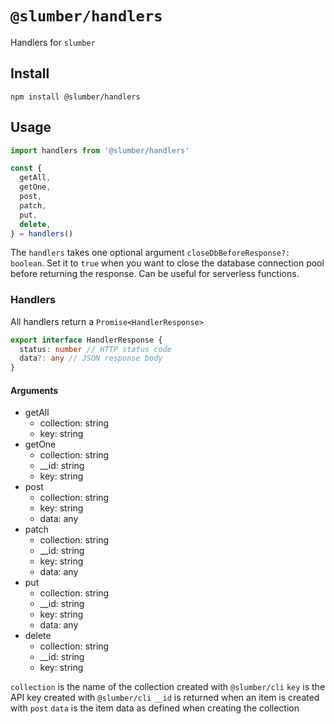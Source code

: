 # `@slumber/handlers`

Handlers for `slumber`

## Install

```
npm install @slumber/handlers
```

## Usage

```ts
import handlers from '@slumber/handlers'

const {
  getAll,
  getOne,
  post,
  patch,
  put,
  delete,
} = handlers()
```

The `handlers` takes one optional argument `closeDbBeforeResponse?: boolean`. Set it to `true` when you want to close the database connection pool before returning the response. Can be useful for serverless functions.

### Handlers

All handlers return a `Promise<HandlerResponse>`

```ts
export interface HandlerResponse {
  status: number // HTTP status code
  data?: any // JSON response body
}
```

#### Arguments

* getAll
  - collection: string
  - key: string
* getOne
  - collection: string
  - __id: string
  - key: string
* post
  - collection: string
  - key: string
  - data: any
* patch
  - collection: string
  - __id: string
  - key: string
  - data: any
* put
  - collection: string
  - __id: string
  - key: string
  - data: any
* delete
  - collection: string
  - __id: string
  - key: string

`collection` is the name of the collection created with `@slumber/cli`
`key` is the API key created with `@slumber/cli`
`__id` is returned when an item is created with `post`
`data` is the item data as defined when creating the collection
